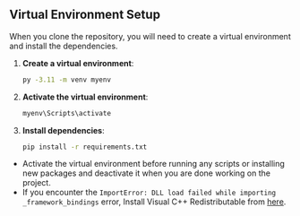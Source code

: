 
## Virtual Environment Setup
When you clone the repository, you will need to create a virtual environment and install the dependencies.

1. **Create a virtual environment**:
   ```sh
   py -3.11 -m venv myenv
   ```

2. **Activate the virtual environment**:
   ```sh
   myenv\Scripts\activate
   ```

3. **Install dependencies**:
   ```sh
   pip install -r requirements.txt
   ```

- Activate the virtual environment before running any scripts or installing new packages and deactivate it when you are done working on the project.
- If you encounter the ```ImportError: DLL load failed while importing _framework_bindings``` error, Install Visual C++ Redistributable from [here](https://aka.ms/vs/17/release/vc_redist.x64.exe).